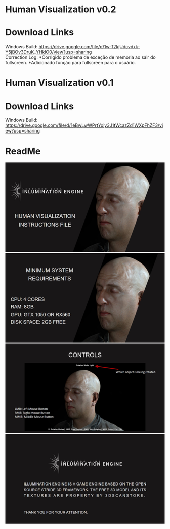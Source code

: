 # Human Visualization v0.2 

# Download Links
Windows Build: https://drive.google.com/file/d/1w-12kjUdcvdxk-Y5jBOv3DruK_YHklO0/view?usp=sharing
<br>Correction Log:
  *Corrigido problema de exceção de memoria ao sair do fullscreen.
  *Adicionado função para fullscreen para o usuário.

# Human Visualization v0.1 

# Download Links
Windows Build: https://drive.google.com/file/d/1eBwLwWPrtYojv3J1tWcazZd1WXpFhZF3/view?usp=sharing

# ReadMe
![alt text](https://github.com/leonardolimaArt/inluminationengine-humanvisual/blob/main/readme-images/Slide1.jpg)
![alt text](https://github.com/leonardolimaArt/inluminationengine-humanvisual/blob/main/readme-images/Slide2.jpg)
![alt text](https://github.com/leonardolimaArt/inluminationengine-humanvisual/blob/main/readme-images/Slide3.jpg)
![alt text](https://github.com/leonardolimaArt/inluminationengine-humanvisual/blob/main/readme-images/Slide4.jpg)
